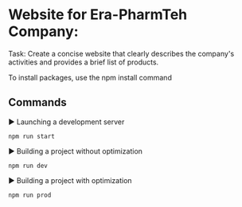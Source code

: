 # Website for Era-PharmTeh Company:

Task: Create a concise website that clearly describes the company's activities and provides a brief list of products.

To install packages, use the npm install command

## Commands

:arrow_forward: Launching a development server

```
npm run start
```

:arrow_forward: Building a project without optimization

```
npm run dev
```

:arrow_forward: Building a project with optimization

```
npm run prod
```
